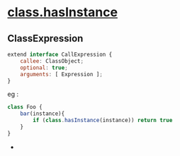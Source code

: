 # [class.hasInstance](https://github.com/tc39/proposal-class-brand-check)

## ClassExpression

```js
extend interface CallExpression {
    callee: ClassObject; 
    optional: true;
    arguments: [ Expression ];
}
```

eg :

```js
class Foo {
    bar(instance){
        if (class.hasInstance(instance)) return true
    }
}
```
- 

